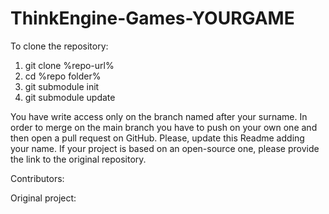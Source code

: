 # ThinkEngine-Games-YOURGAME

To clone the repository:
1. git clone %repo-url%
2. cd %repo folder%
3. git submodule init
4. git submodule update

You have write access only on the branch named after your surname. In order to merge on the main branch you have to push on your own one and then open a pull request on GitHub.
Please, update this Readme adding your name. If your project is based on an open-source one, please provide the link to the original repository.

Contributors:



Original project: 



